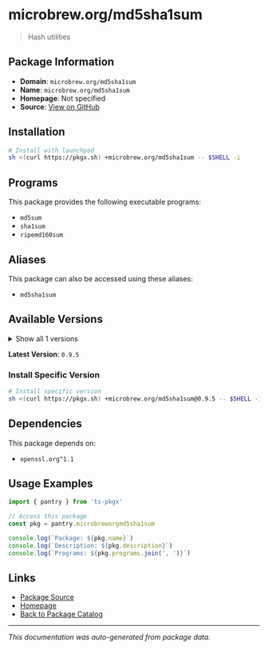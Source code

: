 # microbrew.org/md5sha1sum

> Hash utilities

## Package Information

- **Domain**: `microbrew.org/md5sha1sum`
- **Name**: `microbrew.org/md5sha1sum`
- **Homepage**: Not specified
- **Source**: [View on GitHub](https://github.com/pkgxdev/pantry/tree/main/projects/microbrew.org/md5sha1sum/package.yml)

## Installation

```bash
# Install with launchpad
sh <(curl https://pkgx.sh) +microbrew.org/md5sha1sum -- $SHELL -i
```

## Programs

This package provides the following executable programs:

- `md5sum`
- `sha1sum`
- `ripemd160sum`

## Aliases

This package can also be accessed using these aliases:

- `md5sha1sum`

## Available Versions

<details>
<summary>Show all 1 versions</summary>

- `0.9.5`

</details>

**Latest Version**: `0.9.5`

### Install Specific Version

```bash
# Install specific version
sh <(curl https://pkgx.sh) +microbrew.org/md5sha1sum@0.9.5 -- $SHELL -i
```

## Dependencies

This package depends on:

- `openssl.org^1.1`

## Usage Examples

```typescript
import { pantry } from 'ts-pkgx'

// Access this package
const pkg = pantry.microbreworgmd5sha1sum

console.log(`Package: ${pkg.name}`)
console.log(`Description: ${pkg.description}`)
console.log(`Programs: ${pkg.programs.join(', ')}`)
```

## Links

- [Package Source](https://github.com/pkgxdev/pantry/tree/main/projects/microbrew.org/md5sha1sum/package.yml)
- [Homepage](#)
- [Back to Package Catalog](../package-catalog.md)

---

*This documentation was auto-generated from package data.*
